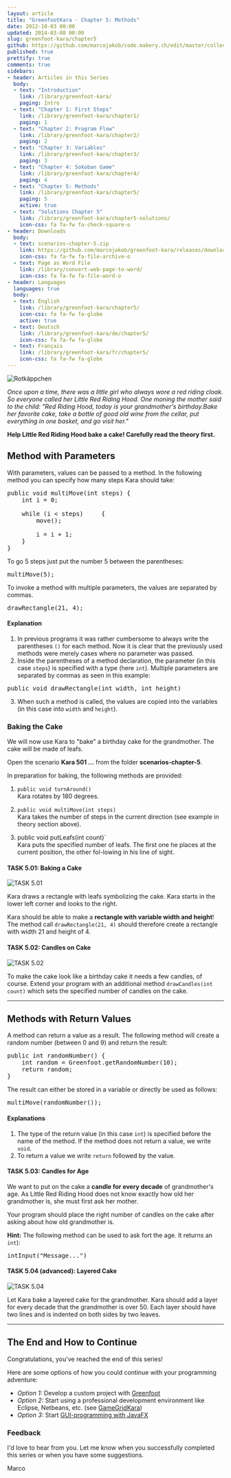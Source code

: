 ```yaml
---
layout: article
title: "GreenfootKara - Chapter 5: Methods"
date: 2012-10-03 00:00
updated: 2014-03-08 00:00
slug: greenfoot-kara/chapter5
github: https://github.com/marcojakob/code.makery.ch/edit/master/collections/library/greenfoot-kara-en-chapter5.md
published: true
prettify: true
comments: true
sidebars:
- header: Articles in this Series
  body:
  - text: "Introduction"
    link: /library/greenfoot-kara/
    paging: Intro
  - text: "Chapter 1: First Steps"
    link: /library/greenfoot-kara/chapter1/
    paging: 1
  - text: "Chapter 2: Program Flow"
    link: /library/greenfoot-kara/chapter2/
    paging: 2
  - text: "Chapter 3: Variables"
    link: /library/greenfoot-kara/chapter3/
    paging: 3
  - text: "Chapter 4: Sokoban Game"
    link: /library/greenfoot-kara/chapter4/
    paging: 4
  - text: "Chapter 5: Methods"
    link: /library/greenfoot-kara/chapter5/
    paging: 5
    active: true
  - text: "Solutions Chapter 5"
    link: /library/greenfoot-kara/chapter5-solutions/
    icon-css: fa fa-fw fa-check-square-o
- header: Downloads
  body:
  - text: scenarios-chapter-5.zip
    link: https://github.com/marcojakob/greenfoot-kara/releases/download/v2.1.1/scenarios-chapter-5.zip
    icon-css: fa fa-fw fa-file-archive-o
  - text: Page as Word File
    link: /library/convert-web-page-to-word/
    icon-css: fa fa-fw fa-file-word-o
- header: Languages
  languages: true
  body:
  - text: English
    link: /library/greenfoot-kara/chapter5/
    icon-css: fa fa-fw fa-globe
    active: true
  - text: Deutsch
    link: /library/greenfoot-kara/de/chapter5/
    icon-css: fa fa-fw fa-globe
  - text: Français
    link: /library/greenfoot-kara/fr/chapter5/
    icon-css: fa fa-fw fa-globe
---
```


<div class="row">
  <div class="col-sm-6">
    <img alt="Rotkäppchen" src="/assets/library/greenfoot-kara/chapter5/red-riding-hood.jpg">
  </div>
  <div class="col-sm-6">
    <p>
      <em>Once upon a time, there was a little girl who always wore a red riding cloak. So everyone called her Little Red Riding Hood. One moning the mother said to the child: "Red Riding Hood, today is your grandmother's birthday.Bake her favorite cake, take a bottle of good old wine from the cellar, put everything in one basket, and go visit her."</em>
    </p>
    <p><strong>Help Little Red Riding Hood bake a cake! Carefully read the theory first.
    </strong></p>
  </div>
</div>


## Method with Parameters

With parameters, values can be passed to a method. In the following method you can specify how many steps Kara should take:

<pre class="prettyprint lang-java">
public void multiMove(int steps) {
    int i = 0;
    
    while (i &lt; steps)     {
        move();
    
        i = i + 1;
    }
}
</pre>

To go 5 steps just put the number 5 between the parentheses:

<pre class="prettyprint lang-java">
multiMove(5);
</pre>

To invoke a method with multiple parameters, the values are separated by commas.

<pre class="prettyprint lang-java">
drawRectangle(21, 4);
</pre>


#### Explanation

1. In previous programs it was rather cumbersome to always write the parentheses `()` for each method. Now it is clear that the previously used methods were merely cases where no parameter was passed.
2. Inside the parentheses of a method declaration, the parameter (in this case `steps`) is specified with a type (here `int`). Multiple parameters are separated by commas as seen in this example:   
<pre class="prettyprint lang-java">
public void drawRectangle(int width, int height)
</pre>
3. When such a method is called, the values are copied into the variables (in this case into `width` and `height`).


### Baking the Cake

We will now use Kara to "bake" a birthday cake for the grandmother. The cake will be made of leafs.

Open the scenario **Kara 501 ...** from the folder **scenarios-chapter-5**.

In preparation for baking, the following methods are provided:

1. `public void turnAround()`   
Kara rotates by 180 degrees.

2. `public void multiMove(int steps)`   
Kara takes the number of steps in the current direction (see example in theory section above).

3. public void putLeafs(int count)`   
Kara puts the specified number of leafs. The first one he places at the current position, the other fol-lowing in his line of sight.


#### <i class="fa fa-rocket"></i> TASK 5.01: Baking a Cake

![TASK 5.01](/assets/library/greenfoot-kara/chapter5/task01.png) 

Kara draws a rectangle with leafs symbolizing the cake. Kara starts in the lower left corner and looks to the right.

Kara should be able to make a **rectangle with variable width and height**! 
The method call `drawRectangle(21, 4)` should therefore create a rectangle with width 21 and height of 4.


#### <i class="fa fa-rocket"></i> TASK 5.02: Candles on Cake

![TASK 5.02](/assets/library/greenfoot-kara/chapter5/task02.png) 

To make the cake look like a birthday cake it needs a few candles, of course. Extend your program with an additional method `drawCandles(int count)` which sets the specified number of candles on the cake. 


***

## Methods with Return Values

A method can return a value as a result. The following method will create a random number (between 0 and 9) and return the result:

<pre class="prettyprint lang-java">
public int randomNumber() {
    int random = Greenfoot.getRandomNumber(10);
    return random;
}
</pre>


The result can either be stored in a variable or directly be used as follows:

<pre class="prettyprint lang-java">
multiMove(randomNumber());
</pre>


#### Explanations

1. The type of the return value (in this case `int`) is specified before the name of the method. If the method does not return a value, we write `void`.
2. To return a value we write `return` followed by the value.


#### <i class="fa fa-rocket"></i> TASK 5.03: Candles for Age

We want to put on the cake a **candle for every decade** of grandmother's age. As Little Red Riding Hood does not know exactly how old her grandmother is, she must first ask her mother.

Your program should place the right number of candles on the cake after asking about how old grandmother is.

**Hint:** The following method can be used to ask fort the age. It returns an `int`): 
<pre class="prettyprint lang-java">
intInput("Message...")
</pre>


#### <i class="fa fa-rocket"></i> TASK 5.04 (advanced): Layered Cake

![TASK 5.04](/assets/library/greenfoot-kara/chapter5/task04.png) 

Let Kara bake a layered cake for the grandmother. Kara should add a layer for every decade that the grandmother is over 50. Each layer should have two lines and is indented on both sides by two leaves.


***

## The End and How to Continue

Congratulations, you've reached the end of this series!

Here are some options of how you could continue with your programming adventure:

* *Option 1:* Develop a custom project with [Greenfoot](http://www.greenfoot.org)
* *Option 2:* Start using a professional development environment like Eclipse, Netbeans, etc. (see [GameGridKara](/library/gamegrid-kara/))
* *Option 3:* Start [GUI-programming with JavaFX](/java/javafx-2-tutorial-intro/)


### Feedback

I'd love to hear from you. Let me know when you successfully completed this series or when you have some suggestions. <a href="#disqus_thread"><i class="fa fa-comment-o"></i></a>

<i class="fa fa-beer"></i> Marco
